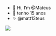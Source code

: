 - 👋 Hi, I’m @Mateus
- 👀 tenho 15 anos
- ✨ @matt13teus

  
![](https://tenor.com/64vt.gif)

<!---
MateusLopes333/MateusLopes333 is a ✨ special ✨ repository because its `README.md` (this file) appears on your GitHub profile.
You can click the Preview link to take a look at your changes.
--->
